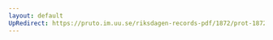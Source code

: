 ```yaml
---
layout: default
UpRedirect: https://pruto.im.uu.se/riksdagen-records-pdf/1872/prot-1872--fk--511/prot-1872--fk--511_049.pdf
---
```

